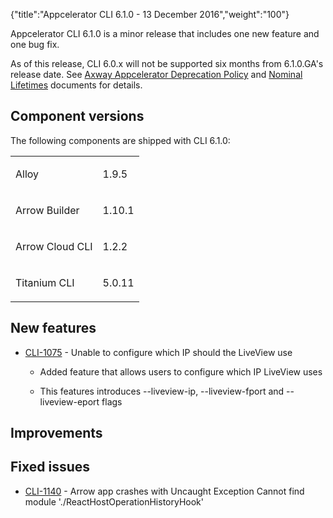 {"title":"Appcelerator CLI 6.1.0 - 13 December 2016","weight":"100"}

Appcelerator CLI 6.1.0 is a minor release that includes one new feature and one bug fix.

As of this release, CLI 6.0.x will not be supported six months from 6.1.0.GA's release date. See [Axway Appcelerator Deprecation Policy](/docs/appc/AMPLIFY_Appcelerator_Services_Overview/Axway_Appcelerator_Deprecation_Policy/) and [Nominal Lifetimes](/docs/appc/AMPLIFY_Appcelerator_Services_Overview/Axway_Appcelerator_Product_Lifecycle/#nominal-lifetimes) documents for details.

## Component versions

The following components are shipped with CLI 6.1.0:

<table class="confluenceTable"><thead class=""></thead><tfoot class=""></tfoot><tbody><tr><td class="confluenceTd" rowspan="1" colspan="1"><p>Alloy</p></td><td class="confluenceTd" rowspan="1" colspan="1"><p>1.9.5</p></td></tr><tr><td class="confluenceTd" rowspan="1" colspan="1"><p>Arrow Builder</p></td><td class="confluenceTd" rowspan="1" colspan="1"><p>1.10.1</p></td></tr><tr><td class="confluenceTd" rowspan="1" colspan="1"><p>Arrow Cloud CLI</p></td><td class="confluenceTd" rowspan="1" colspan="1"><p>1.2.2</p></td></tr><tr><td class="confluenceTd" rowspan="1" colspan="1"><p>Titanium CLI</p></td><td class="confluenceTd" rowspan="1" colspan="1"><p>5.0.11</p></td></tr></tbody></table>

## New features

* [CLI-1075](https://jira.appcelerator.org/browse/CLI-1075) - Unable to configure which IP should the LiveView use

    * Added feature that allows users to configure which IP LiveView uses

    * This features introduces --liveview-ip, --liveview-fport and --liveview-eport flags

## Improvements

## Fixed issues

* [CLI-1140](https://jira.appcelerator.org/browse/CLI-1140) - Arrow app crashes with Uncaught Exception Cannot find module './ReactHostOperationHistoryHook'
